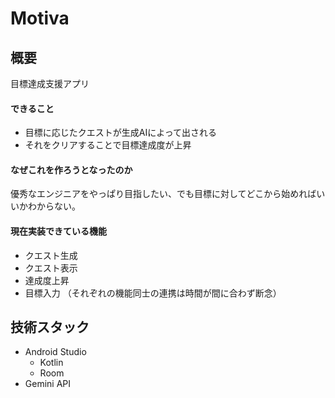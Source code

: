 # Motiva
## 概要
目標達成支援アプリ
#### できること
- 目標に応じたクエストが生成AIによって出される
- それをクリアすることで目標達成度が上昇
#### なぜこれを作ろうとなったのか
優秀なエンジニアをやっぱり目指したい、でも目標に対してどこから始めればいいかわからない。

#### 現在実装できている機能
- クエスト生成
- クエスト表示
- 達成度上昇
- 目標入力
（それぞれの機能同士の連携は時間が間に合わず断念）
## 技術スタック
- Android Studio
  - Kotlin
  - Room
- Gemini API
